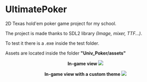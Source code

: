 # UltimatePoker
2D Texas hold'em poker game project for my school.

The project is made thanks to SDL2 library *(Image, mixer, TTF...)*.

To test it there is a .exe inside the test folder.

Assets are located inside the folder **"Univ_Poker/assets"**

<p align="center"> <b> In-game view <b>
<img src="https://user-images.githubusercontent.com/65224852/235274041-89e0f8fa-a59f-4d32-b8d5-d0822742af80.png">
</p>

<p align="center"> <b> In-game view with a custom theme <b>
<img src="https://user-images.githubusercontent.com/65224852/235274581-e7a8b3c9-4720-4e67-8b2f-745b5744864c.png">
</p>
